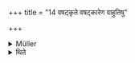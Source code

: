 +++
title = "14 वषट्कृते वषट्कारेण वाहुतिषु"

+++

<details><summary>Müller</summary>

With the Grahas the act should be made to coincide with the Upayāma.

#####  Commentary

Grahas are offerings of Soma, and likewise the vessels (kamasa) in which the Soma is offered. The Soma is offered with the words upayāma-gṛhīto’si, and while these words are being uttered, the fluid should be poured out (dhārāṃ srāvayet).
</details>

<details><summary>थिते</summary>

वषट्कृते वषट्कारेण वाहुतिषु सन्निपातयेत् १४
</details>
